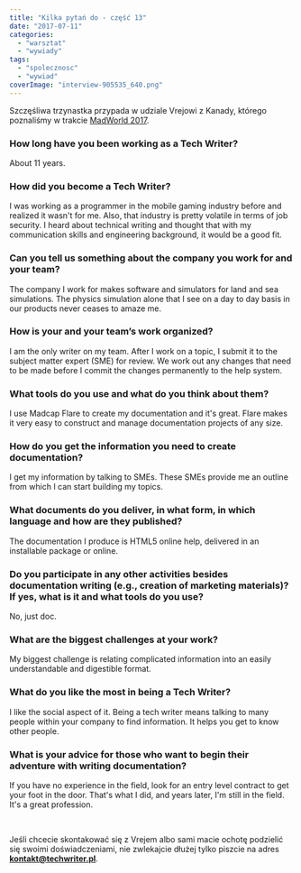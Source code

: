 ```yaml
---
title: "Kilka pytań do - część 13"
date: "2017-07-11"
categories: 
  - "warsztat"
  - "wywiady"
tags: 
  - "spolecznosc"
  - "wywiad"
coverImage: "interview-905535_640.png"
---
```


Szczęśliwa trzynastka przypada w udziale Vrejowi z Kanady, którego poznaliśmy w trakcie [MadWorld 2017](http://techwriter.pl/madworld-2017-relacja/).

### How long have you been working as a Tech Writer?

About 11 years.

### How did you become a Tech Writer?

I was working as a programmer in the mobile gaming industry before and realized it wasn't for me. Also, that industry is pretty volatile in terms of job security. I heard about technical writing and thought that with my communication skills and engineering background, it would be a good fit.

### Can you tell us something about the company you work for and your team?

The company I work for makes software and simulators for land and sea simulations. The physics simulation alone that I see on a day to day basis in our products never ceases to amaze me.

### How is your and your team’s work organized?

I am the only writer on my team. After I work on a topic, I submit it to the subject matter expert (SME) for review. We work out any changes that need to be made before I commit the changes permanently to the help system.

### What tools do you use and what do you think about them?

I use Madcap Flare to create my documentation and it's great. Flare makes it very easy to construct and manage documentation projects of any size.

### How do you get the information you need to create documentation?

I get my information by talking to SMEs. These SMEs provide me an outline from which I can start building my topics.

### What documents do you deliver, in what form, in which language and how are they published?

The documentation I produce is HTML5 online help, delivered in an installable package or online.

### Do you participate in any other activities besides documentation writing (e.g., creation of marketing materials)? If yes, what is it and what tools do you use?

No, just doc.

### What are the biggest challenges at your work?

My biggest challenge is relating complicated information into an easily understandable and digestible format.

### What do you like the most in being a Tech Writer?

I like the social aspect of it. Being a tech writer means talking to many people within your company to find information. It helps you get to know other people.

### What is your advice for those who want to begin their adventure with writing documentation?

If you have no experience in the field, look for an entry level contract to get your foot in the door. That's what I did, and years later, I'm still in the field. It's a great profession.

 

Jeśli chcecie skontakować się z Vrejem albo sami macie ochotę podzielić się swoimi doświadczeniami, nie zwlekajcie dłużej tylko piszcie na adres [**kontakt@techwriter.pl**](mailto:kontakt@techwriter.pl).
